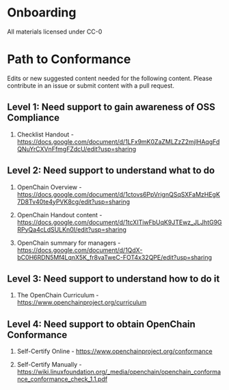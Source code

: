 # Onboarding

All materials licensed under CC-0

# Path to Conformance

Edits or new suggested content needed for the following content. Please contribute in an issue or submit content with a pull request.

## Level 1: Need support to gain awareness of OSS Compliance

1. Checklist Handout - https://docs.google.com/document/d/1LFx9mK0ZaZMLZzZ2mjlHAqgFdQNuYrCXVnFfmgFZdcU/edit?usp=sharing

## Level 2: Need support to understand what to do

1. OpenChain Overview - https://docs.google.com/document/d/1ctovs6PpVrignQSqSXFaMzHEgK7D8Tv40te4yPVK8cg/edit?usp=sharing

2. OpenChain Handout content - https://docs.google.com/document/d/1tcXITiwFbUqK9JTEwz_JLJhtG9GRPyQa4cLdSULKn0I/edit?usp=sharing

3. OpenChain summary for managers - https://docs.google.com/document/d/1QdX-bC0H6RDN5Mf4LqnX5K_fr8vaTweC-FOT4x32QPE/edit?usp=sharing

## Level 3: Need support to understand how to do it

1. The OpenChain Curriculum - https://www.openchainproject.org/curriculum

## Level 4: Need support to obtain OpenChain Conformance

1. Self-Certify Online - https://www.openchainproject.org/conformance

2. Self-Certify Manually - https://wiki.linuxfoundation.org/_media/openchain/openchain_conformance_conformance_check_1.1.pdf

